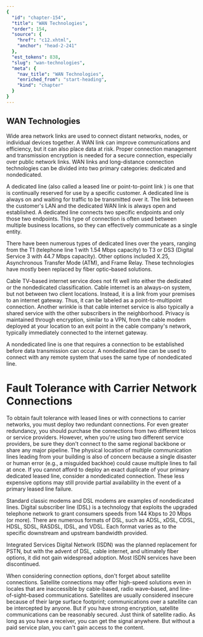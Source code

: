 ```yaml
---
{
  "id": "chapter-154",
  "title": "WAN Technologies",
  "order": 154,
  "source": {
    "href": "c12.xhtml",
    "anchor": "head-2-241"
  },
  "est_tokens": 838,
  "slug": "wan-technologies",
  "meta": {
    "nav_title": "WAN Technologies",
    "enriched_from": "start-heading",
    "kind": "chapter"
  }
}
---
```

## WAN Technologies

Wide area network links are used to connect distant networks, nodes, or individual devices together. A WAN link can improve communications and efficiency, but it can also place data at risk. Proper connection management and transmission encryption is needed for a secure connection, especially over public network links. WAN links and long-distance connection technologies can be divided into two primary categories: dedicated and nondedicated.

A dedicated line (also called a leased line or point-to-point link ) is one that is continually reserved for use by a specific customer. A dedicated line is always on and waiting for traffic to be transmitted over it. The link between the customer's LAN and the dedicated WAN link is always open and established. A dedicated line connects two specific endpoints and only those two endpoints. This type of connection is often used between multiple business locations, so they can effectively communicate as a single entity.

There have been numerous types of dedicated lines over the years, ranging from the T1 (telephone line 1 with 1.54 Mbps capacity) to T3 or DS3 (Digital Service 3 with 44.7 Mbps capacity). Other options included X.25, Asynchronous Transfer Mode (ATM), and Frame Relay. These technologies have mostly been replaced by fiber optic–based solutions.

Cable TV–based internet service does not fit well into either the dedicated or the nondedicated classification. Cable internet is an always-on system, but not between two client locations. Instead, it is a link from your premises to an internet gateway. Thus, it can be labeled as a point-to-multipoint connection. Another wrinkle is that cable internet service is also typically a shared service with the other subscribers in the neighborhood. Privacy is maintained through encryption, similar to a VPN, from the cable modem deployed at your location to an exit point in the cable company's network, typically immediately connected to the internet gateway.

A nondedicated line is one that requires a connection to be established before data transmission can occur. A nondedicated line can be used to connect with any remote system that uses the same type of nondedicated line.

# Fault Tolerance with Carrier Network Connections

To obtain fault tolerance with leased lines or with connections to carrier networks, you must deploy two redundant connections. For even greater redundancy, you should purchase the connections from two different telcos or service providers. However, when you're using two different service providers, be sure they don't connect to the same regional backbone or share any major pipeline. The physical location of multiple communication lines leading from your building is also of concern because a single disaster or human error (e.g., a misguided backhoe) could cause multiple lines to fail at once. If you cannot afford to deploy an exact duplicate of your primary dedicated leased line, consider a nondedicated connection. These less expensive options may still provide partial availability in the event of a primary leased line failure.

Standard classic modems and DSL modems are examples of nondedicated lines. Digital subscriber line (DSL) is a technology that exploits the upgraded telephone network to grant consumers speeds from 144 Kbps to 20 Mbps (or more). There are numerous formats of DSL, such as ADSL, xDSL, CDSL, HDSL, SDSL, RASDSL, IDSL, and VDSL. Each format varies as to the specific downstream and upstream bandwidth provided.

Integrated Services Digital Network (ISDN) was the planned replacement for PSTN, but with the advent of DSL, cable internet, and ultimately fiber options, it did not gain widespread adoption. Most ISDN services have been discontinued.

When considering connection options, don't forget about satellite connections. Satellite connections may offer high-speed solutions even in locales that are inaccessible by cable-based, radio wave–based, and line-of-sight–based communications. Satellites are usually considered insecure because of their large surface footprint; communications over a satellite can be intercepted by anyone. But if you have strong encryption, satellite communications can be reasonably secured. Just think of satellite radio. As long as you have a receiver, you can get the signal anywhere. But without a paid service plan, you can't gain access to the content.
